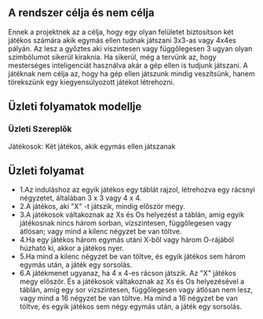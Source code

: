 ## **A rendszer célja és nem célja**

Ennek a projektnek az a célja, hogy egy olyan felületet biztosítson két játékos számára akik egymás ellen tudnak játszani 3x3-as vagy 4x4es pályán. Az lesz a győztes aki víszintesen vagy függőlegesen 3 ugyan olyan szimbólumot sikerül kiraknia. Ha sikerül, még a tervünk az, hogy mesterséges inteligenciát használva akár a gép ellen is tudjunk játszani. A játéknak nem célja az, hogy ha gép ellen játszunk mindig veszítsünk, hanem törekszünk egy kiegyensúlyozott játékot létrehozni.

## **Üzleti folyamatok modellje**

### Üzleti Szereplők

Játékosok: Két játékos, akik egymás ellen játszanak

## **Üzleti folyamat**

* 1.Az induláshoz az egyik játékos egy táblát rajzol, létrehozva egy rácsnyi négyzetet, általában 3 x 3 vagy 4 x 4.
* 2.A játékos, aki "X" -t játszik, mindig először megy.
* 3.A játékosok váltakoznak az Xs és Os helyezést a táblán, amíg egyik játékosnak nincs három sorban, vízszintesen, függőlegesen vagy átlósan; vagy mind a kilenc négyzet be van töltve. 
* 4.Ha egy játékos három egymás utáni X-ből vagy három O-rájából húzható ki, akkor a játékos nyer. 
* 5.Ha mind a kilenc négyzet be van töltve, és egyik játékos sem három egymás után, a játék egy sorsolás.
* 6.A játékmenet ugyanaz, ha 4 x 4-es rácson játszik. Az "X" játékos megy először. És a játékosok váltakoznak az Xs és Os helyezésével a táblán, amíg egy sor vízszintesen, függőlegesen vagy átlósan nem lesz, vagy mind a 16 négyzet be van töltve. Ha mind a 16 négyzet be van töltve, és egyik játékos sem négy egymás után, a játék egy sorsolás. 

